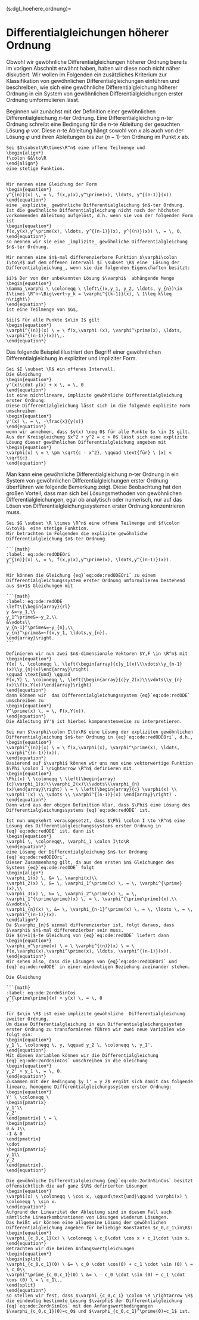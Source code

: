 
(s:dgl_hoehere_ordnung)=
# Differentialgleichungen höherer Ordnung

Obwohl wir gewöhnliche Differentialgleichungen höherer Ordnung bereits im vorigen Abschnitt erwähnt haben, haben wir diese noch nicht näher diskutiert. Wir wollen im Folgenden ein zusätzliches Kriterium zur Klassifikation von gewöhnlichen Differentialgleichungen einführen und beschreiben, wie sich eine gewöhnliche Differentialgleichung höherer Ordnung in ein System von gewöhnlichen Differentialgleichungen erster Ordnung umformulieren lässt.

Beginnen wir zunächst mit der Definition einer gewöhnlichen Differentialgleichung $n$-ter Ordnung.
Eine Differentialgleichung $n$-ter Ordnung schreibt eine Bedingung für die $n$-te Ableitung der gesuchten Lösung $\varphi$ vor.
Diese $n$-te Ableitung hängt sowohl von $x$ als auch von der Lösung $\varphi$ und ihren Ableitungen bis zur $(n-1)$-ten Ordnung im Punkt $x$ ab.

````{prf:definition} Differentialgleichung $n$-ter Ordnung
Sei $G\subset\R\times\R^n$ eine offene Teilmenge und
\begin{align*}
f\colon G&\to\R
\end{align*}
eine stetige Funktion.


Wir nennen eine Gleichung der Form
\begin{equation*}
y^{(n)}(x) \, = \, f(x,y(x),y^\prime(x), \ldots, y^{(n-1)}(x))
\end{equation*}
eine _explizite_ gewöhnliche Differentialgleichung $n$-ter Ordnung. Ist die gewöhnliche Differentialgleichung nicht nach der höchsten vorkommenden Ableitung aufgelöst, d.h. wenn sie von der folgenden Form ist
\begin{equation*}
f(x,y(x),y^\prime(x), \ldots, y^{(n-1)}(x), y^{(n)}(x)) \, = \, 0,
\end{equation*}
so nennen wir sie eine _implizite_ gewöhnliche Differentialgleichung $n$-ter Ordnung.

Wir nennen eine $n$-mal differenzierbare Funktion $\varphi\colon I\to\R$ auf dem offenen Intervall $I \subset \R$ eine _Lösung der Differentialgleichung_, wenn sie die folgenden Eigenschaften besitzt:

$i)$ Der von der unbekannten Lösung $\varphi$  abhängende Menge
\begin{equation*}
\Gamma_\varphi \ \coloneqq \ \left\{(x,y_1, y_2, \ldots, y_{n})\in I\times \R^n~\Big\vert~y_k = \varphi^{(k-1)}(x), \ 1\leq k\leq n\right\}
\end{equation*}
ist eine Teilmenge von $G$,

$ii)$ Für alle Punkte $x\in I$ gilt
\begin{equation*}
\varphi^{(n)}(x) \ = \ f(x,\varphi (x), \varphi^\prime(x), \ldots, \varphi^{(n-1)}(x))\,.
\end{equation*}
````

Das folgende Beispiel illustriert den Begriff einer gewöhnlichen Differentialgleichung in expliziter und impliziter Form.

````{prf:example}
Sei $I \subset \R$ ein offenes Intervall.
Die Gleichung
\begin{equation*}
y'(x)\cdot y(x) + x \, = \, 0
\end{equation*}
ist eine nichtlineare, implizite gewöhnliche Differentialgleichung erster Ordnung.
Diese Differentialgleichung lässt sich in die folgende explizite Form umschreiben
\begin{equation*}
y'(x) \, = \, -\frac{x}{y(x)}
\end{equation*}
wenn wir annehmen, dass $y(x) \neq 0$ für alle Punkte $x \in I$ gilt.
Aus der Kreisgleichung $x^2 + y^2 = c > 0$ lässt sich eine explizite Lösung dieser gewöhnlichen Differentialgleichung angeben mit
\begin{equation*}
\varphi(x) \ = \ \pm \sqrt{c - x^2}, \qquad \text{für} \ |x| < \sqrt{c}.
\end{equation*}
````

Man kann eine gewöhnliche Differentialgleichung $n$-ter Ordnung in ein System von gewöhnlichen Differentialgleichungen erster Ordnung überführen wie folgende Bemerkung zeigt.
Diese Beobachtung hat den großen Vorteil, dass man sich bei Lösungsmethoden von gewöhnlichen Differentialgleichungen, egal ob analytisch oder numerisch, nur auf das Lösen von Differentialgleichungssystemen erster Ordnung konzentrieren muss.

````{prf:remark}
Sei $G \subset \R \times \R^n$ eine offene Teilmenge und $f\colon G\to\R$  eine stetige Funktion.
Wir betrachten im Folgenden die explizite gewöhnliche Differentialgleichung $n$-ter Ordnung

```{math}
:label: eq:ode:redODEOri
y^{(n)}(x) \, = \, f(x,y(x),y^\prime(x), \ldots,y^{(n-1)}(x)).
```

Wir können die Gleichung {eq}`eq:ode:redODEOri` zu einem Differentialgleichungssystem erster Ordnung umformulieren bestehend aus $n+1$ Gleichungen mit

```{math}
:label: eq:ode:redODE
\left\{\begin{array}{rl}
y &=~y_1,\\
y_1^\prime&=~y_2,\\
&\vdots\\
y_{n-1}^\prime&=~y_{n},\\
y_{n}^\prime&=~f(x,y_1, \ldots,y_{n}).
\end{array}\right.
```

Definieren wir nun zwei $n$-dimensionale Vektoren $Y,F \in \R^n$ mit
\begin{equation*}
Y(x) \, \coloneqq \, \left(\begin{array}{c}y_1(x)\\\vdots\\y_{n-1}(x)\\y_{n}(x)\end{array}\right)
\qquad \text{und} \qquad 
F(x,Y) \, \coloneqq \, \left(\begin{array}{c}y_2(x)\\\vdots\\y_{n}(x)\\f(x,Y(x))\end{array}\right)
\end{equation*}
dann können wir  das Differentialgleichungssystem {eq}`eq:ode:redODE` umschreiben zu
\begin{equation*}
Y^\prime(x) \, = \, F(x,Y(x)).
\end{equation*}
Die Ableitung $Y'$ ist hierbei komponentenweise zu interpretieren.

Sei nun $\varphi\colon I\to\R$ eine Lösung der expliziten gewöhnlichen Differentialgleichung $n$-ter Ordnung in {eq}`eq:ode:redODEOri`, d.h.,
\begin{equation*}
\varphi^{(n)}(x) \ = \ f(x,\varphi(x), \varphi^\prime(x), \ldots, \varphi^{(n-1)}(x)).
\end{equation*}
Basierend auf $\varphi$ können wir uns nun eine vektorwertige Funktion $\Phi \colon I \rightarrow \R^n$ definieren mit
\begin{equation*}
\Phi(x) \ \coloneqq \ \left(\begin{array}{c}\varphi_1(x)\\\varphi_2(x)\\\vdots\\\varphi_{n}(x)\end{array}\right) \ = \ \left(\begin{array}{c} \varphi(x) \\ \varphi'(x) \\ \vdots \\ \varphi^{(n-1)}(x) \end{array}\right) .
\end{equation*}
Dann wird aus der obigen Definition klar, dass $\Phi$ eine Lösung des Differentialgleichungssystems {eq}`eq:ode:redODE` ist.

Ist nun umgekehrt vorausgesetzt, dass $\Phi \colon I \to \R^n$ eine Lösung des Differentialgleichungssystems erster Ordnung in {eq}`eq:ode:redODE` ist, dann ist
\begin{equation*}
\varphi \, \coloneqq\, \varphi_1 \colon I\to\R
\end{equation*}
eine Lösung der Differentialgleichung $n$-ter Ordnung {eq}`eq:ode:redODEOri`.
Dieser Zusammenhang gilt, da aus den ersten $n$ Gleichungen des Systems {eq}`eq:ode:redODE` folgt
\begin{align*}
\varphi_1(x) \, &= \, \varphi(x)\\
\varphi_2(x) \, &= \, \varphi_1^\prime(x) \, = \, \varphi^{\prime}(x),\\
\varphi_3(x) \, &= \, \varphi_2^\prime(x) \, = \, \varphi_1^{\prime\prime}(x) \, = \, \varphi^{\prime\prime}(x),\\
&\vdots\\
\varphi_{n}(x) \, &= \, \varphi_{n-1}^\prime(x) \, = \, \ldots \, = \, \varphi^{(n-1)}(x).
\end{align*}
Da $\varphi_{n}$ einmal differenzierbar ist, folgt daraus, dass $\varphi$ $n$-mal differenzierbar sein muss.
Die $(n+1)$-te Gleichung von {eq}`eq:ode:redODE` liefert dann
\begin{equation*}
\varphi_n^\prime(x) \ = \ \varphi^{(n)}(x) \ = \ f(x,\varphi(x),\varphi^\prime(x), \ldots, \varphi^{(n-1)}(x)).
\end{equation*}
Wir sehen also, dass die Lösungen von {eq}`eq:ode:redODEOri` und {eq}`eq:ode:redODE` in einer eindeutigen Beziehung zueinander stehen.
````

````{prf:example}
Die Gleichung

```{math}
:label: eq:ode:2ordnSinCos
y^{\prime\prime}(x) + y(x) \, = \, 0
```

für $x\in \R$ ist eine implizite gewöhnliche  Differentialgleichung zweiter Ordnung.
Um diese Differentialgleichung in ein Differentialgleichungssystem erster Ordnung zu transformieren führen wir zwei neue Variablen wie folgt ein:
\begin{equation*}
y_1 \, \coloneqq \, y, \qquad y_2 \, \coloneqq \, y_1'.
\end{equation*}
Mit diesen Variablen können wir die Differentialgleichung {eq}`eq:ode:2ordnSinCos` umschreiben in die Gleichung
\begin{equation*}
y_2' + y_1 \, = \, 0.
\end{equation*}
Zusammen mit der Bedingung $y_1' = y_2$ ergibt sich damit das folgende lineare, homogene Differentialgleichungssystem erster Ordnung:
\begin{equation*}
Y' \ \coloneqq \
\begin{pmatrix}
y_1'\\ 
y_2'
\end{pmatrix} \ = \ 
\begin{pmatrix}
0 & 1\\
-1 & 0
\end{pmatrix}
\cdot
\begin{pmatrix}
y_1\\
y_2
\end{pmatrix}.
\end{equation*}

Die gewöhnliche Differentialgleichung {eq}`eq:ode:2ordnSinCos` besitzt offensichtlich die auf ganz $\R$ definierten Lösungen
\begin{equation*}
\varphi(x) \ \coloneqq \ \cos x, \qquad\text{und}\qquad \varphi(x) \ \coloneqq \ \sin x.
\end{equation*}
Aufgrund der Linearität der Ableitung sind in diesem Fall auch sämtliche Linearkombinationen von Lösungen wiederum Lösungen.
Das heißt wir können eine allgemeine Lösung der gewöhnlichen Differentialgleichung angeben für beliebige Konstanten $c_0,c_1\in\R$:
\begin{equation*}
\varphi_{c_0,c_1}(x) \ \coloneqq \ c_0\cdot \cos x + c_1\cdot \sin x.
\end{equation*}
Betrachten wir die beiden Anfangswertgleichungen
\begin{equation*}
\begin{split}
\varphi_{c_0,c_1}(0) \ &= \ c_0 \cdot \cos(0) + c_1 \cdot \sin (0) \ = \ c_0\\
\varphi^\prime_{c_0,c_1}(0) \ &= \ - c_0 \cdot \sin (0) + c_1 \cdot \cos (0) \ = \ c_1\,,
\end{split}
\end{equation*}
so stellen wir fest, dass $\varphi_{c_0,c_1} \colon \R \rightarrow \R$ die eindeutig bestimmte Lösung $\varphi$ der Differentialgleichung {eq}`eq:ode:2ordnSinCos` mit den Anfangswertbedingungen $\varphi_{c_0,c_1}(0)=c_0$ und $\varphi_{c_0,c_1}^\prime(0)=c_1$ ist.
````
